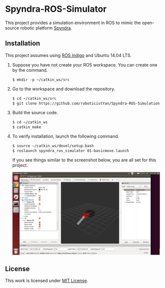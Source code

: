 # Spyndra-ROS-Simulator
This project provides a simulation environment in ROS to mimic the open-source robotic platform [Spyndra](http://www.creativemachineslab.com/spyndra.html).

## Installation
This project assumes using [ROS Indigo](http://wiki.ros.org/indigo/Installation) and Ubuntu 14.04 LTS.

1. Suppose you have not create your ROS workspace. You can create one by the command.

   ```
   $ mkdir -p ~/catkin_ws/src
   ```

2. Go to the workspace and download the repository.

   ```
   $ cd ~/catkin_ws/src
   $ git clone https://github.com/roboticistYan/Spyndra-ROS-Simulation
   ```

3. Build the source code.

   ```
   $ cd ~/catkin_ws
   $ catkin_make
   ```
        
4. To verify installation, launch the following command.

   ```
   $ source ~/catkin_ws/devel/setup.bash
   $ roslaunch spyndra_ros_simulator 01-basicmove.launch
   ```

   If you see things similar to the screenshot below, you are all set for this project.
   
   ![img1](images/basicmove.png)
   

## License
This work is licensed under [MIT License](https://opensource.org/licenses/MIT).
